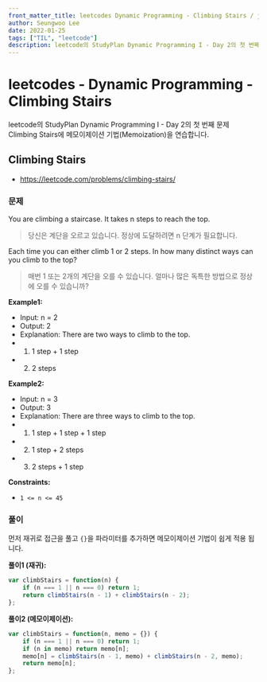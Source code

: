 ```yaml
---
front_matter_title: leetcodes Dynamic Programming - Climbing Stairs / javascript
author: Seungwoo Lee
date: 2022-01-25
tags: ["TIL", "leetcode"]
description: leetcode의 StudyPlan Dynamic Programming I - Day 2의 첫 번째 문제 Climbing Stairs에 메모이제이션 기법(Memoization)을 연습합니다.
---
```


# leetcodes - Dynamic Programming - Climbing Stairs

leetcode의 StudyPlan Dynamic Programming I - Day 2의 첫 번째 문제 Climbing Stairs에 메모이제이션 기법(Memoization)을 연습합니다.

## Climbing Stairs

* <https://leetcode.com/problems/climbing-stairs/>

### 문제

You are climbing a staircase. It takes n steps to reach the top.
> 당신은 계단을 오르고 있습니다. 정상에 도달하려면 n 단계가 필요합니다.

Each time you can either climb 1 or 2 steps. In how many distinct ways can you climb to the top?
> 매번 1 또는 2개의 계단을 오를 수 있습니다. 얼마나 많은 독특한 방법으로 정상에 오를 수 있습니까?

**Example1:**

* Input: n = 2
* Output: 2
* Explanation: There are two ways to climb to the top.
* 1. 1 step + 1 step
* 2. 2 steps

**Example2:**

* Input: n = 3
* Output: 3
* Explanation: There are three ways to climb to the top.
* 1. 1 step + 1 step + 1 step
* 2. 1 step + 2 steps
* 3. 2 steps + 1 step

**Constraints:**

* `1 <= n <= 45`

### 풀이

먼저 재귀로 접근을 풀고 `{}`을 파라미터를 추가하면 메모이제이션 기법이 쉽게 적용 됩니다.

**풀이1 (재귀):**

```js
var climbStairs = function(n) {
    if (n === 1 || n === 0) return 1;
    return climbStairs(n - 1) + climbStairs(n - 2);
};
```

**풀이2 (메모이제이션):**

```js
var climbStairs = function(n, memo = {}) {
    if (n === 1 || n === 0) return 1;
    if (n in memo) return memo[n];
    memo[n] = climbStairs(n - 1, memo) + climbStairs(n - 2, memo);
    return memo[n];
};
```
